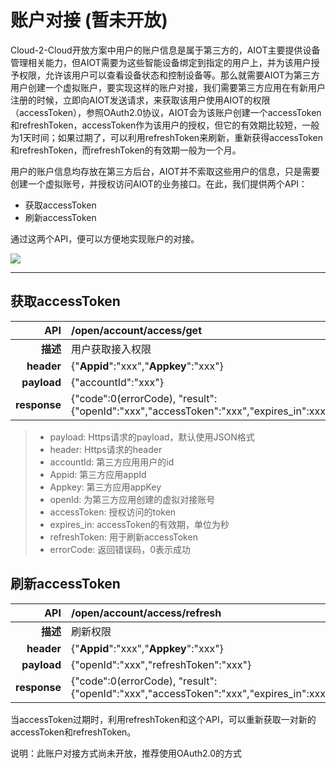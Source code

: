 # 账户对接 \(暂未开放\)

Cloud-2-Cloud开放方案中用户的账户信息是属于第三方的，AIOT主要提供设备管理相关能力，但AIOT需要为这些智能设备绑定到指定的用户上，并为该用户授予权限，允许该用户可以查看设备状态和控制设备等。那么就需要AIOT为第三方用户创建一个虚拟账户，要实现这样的账户对接，我们需要第三方应用在有新用户注册的时候，立即向AIOT发送请求，来获取该用户使用AIOT的权限（accessToken），参照OAuth2.0协议，AIOT会为该账户创建一个accessToken和refreshToken，accessToken作为该用户的授权，但它的有效期比较短，一般为1天时间；如果过期了，可以利用refreshToken来刷新，重新获得accessToken和refreshToken，而refreshToken的有效期一般为一个月。

用户的账户信息均存放在第三方后台，AIOT并不索取这些用户的信息，只是需要创建一个虚拟账号，并授权访问AIOT的业务接口。在此，我们提供两个API：

* 获取accessToken
* 刷新accessToken

通过这两个API，便可以方便地实现账户的对接。

![](账户对接.png)

---

## 获取accessToken

| **API** | /open/account/access/get |
| ---: | :--- |
| **描述** | 用户获取接入权限 |
| **header** | {"**Appid**":"xxx","**Appkey**":"xxx"} |
| **payload** | {"accountId":"xxx"} |
| **response** | {"code":0\(errorCode\), "result":{"openId":"xxx","accessToken":"xxx","expires\_in":xxx,"refreshToken":"xxx"} |

> * payload: Https请求的payload，默认使用JSON格式
> * header: Https请求的header
> * accountId: 第三方应用用户的id
> * Appid: 第三方应用appId
> * Appkey: 第三方应用appKey
> * openId: 为第三方应用创建的虚拟对接账号
> * accessToken: 授权访问的token
> * expires\_in: accessToken的有效期，单位为秒
> * refreshToken: 用于刷新accessToken
> * errorCode: 返回错误码，0表示成功

## 刷新accessToken

| **API** | /open/account/access/refresh |
| ---: | :--- |
| **描述** | 刷新权限 |
| **header** | {"**Appid**":"xxx","**Appkey**":"xxx"} |
| **payload** | {"openId":"xxx","refreshToken":"xxx"} |
| **response** | {"code":0\(errorCode\), "result":{"openId":"xxx","accessToken":"xxx","expires\_in":xxx,"refreshToken":"xxx"} |

当accessToken过期时，利用refreshToken和这个API，可以重新获取一对新的accessToken和refreshToken。



说明：此账户对接方式尚未开放，推荐使用OAuth2.0的方式

